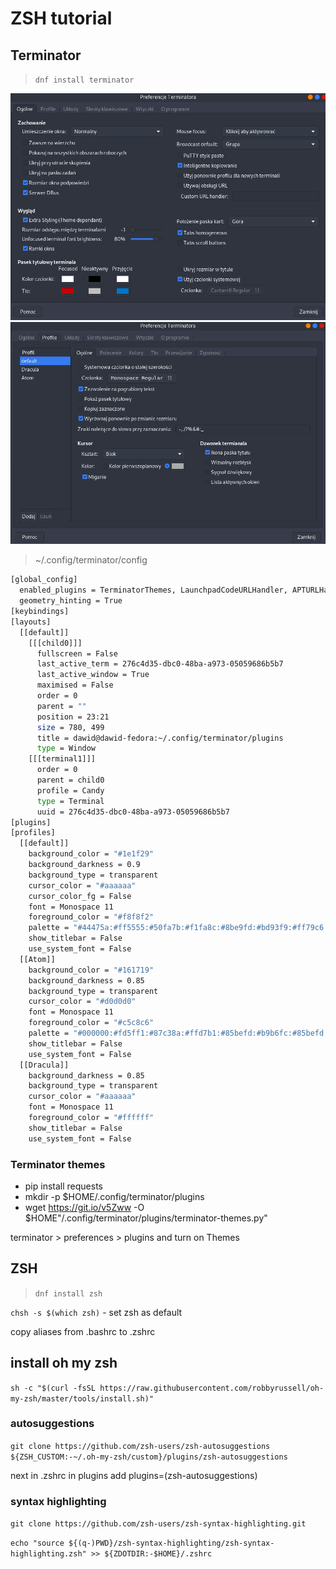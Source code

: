 # ZSH tutorial

## Terminator
> `dnf install terminator`


![terminator1](zshTerminator1.png)
![terminator2](zshTerminator2.png)

> ~/.config/terminator/config

```bash
[global_config]
  enabled_plugins = TerminatorThemes, LaunchpadCodeURLHandler, APTURLHandler, LaunchpadBugURLHandler
  geometry_hinting = True
[keybindings]
[layouts]
  [[default]]
    [[[child0]]]
      fullscreen = False
      last_active_term = 276c4d35-dbc0-48ba-a973-05059686b5b7
      last_active_window = True
      maximised = False
      order = 0
      parent = ""
      position = 23:21
      size = 780, 499
      title = dawid@dawid-fedora:~/.config/terminator/plugins
      type = Window
    [[[terminal1]]]
      order = 0
      parent = child0
      profile = Candy
      type = Terminal
      uuid = 276c4d35-dbc0-48ba-a973-05059686b5b7
[plugins]
[profiles]
  [[default]]
    background_color = "#1e1f29"
    background_darkness = 0.9
    background_type = transparent
    cursor_color = "#aaaaaa"
    cursor_color_fg = False
    font = Monospace 11
    foreground_color = "#f8f8f2"
    palette = "#44475a:#ff5555:#50fa7b:#f1fa8c:#8be9fd:#bd93f9:#ff79c6:#94a3a5:#000000:#ff5555:#50fa7b:#f1fa8c:#8be9fd:#bd93f9:#ff79c6:#ffffff"
    show_titlebar = False
    use_system_font = False
  [[Atom]]
    background_color = "#161719"
    background_darkness = 0.85
    background_type = transparent
    cursor_color = "#d0d0d0"
    font = Monospace 11
    foreground_color = "#c5c8c6"
    palette = "#000000:#fd5ff1:#87c38a:#ffd7b1:#85befd:#b9b6fc:#85befd:#e0e0e0:#000000:#fd5ff1:#94fa36:#f5ffa8:#96cbfe:#b9b6fc:#85befd:#e0e0e0"
    show_titlebar = False
    use_system_font = False
  [[Dracula]]
    background_darkness = 0.85
    background_type = transparent
    cursor_color = "#aaaaaa"
    font = Monospace 11
    foreground_color = "#ffffff"
    show_titlebar = False
    use_system_font = False

```

### Terminator themes

- pip install requests
- mkdir -p $HOME/.config/terminator/plugins
- wget https://git.io/v5Zww -O $HOME"/.config/terminator/plugins/terminator-themes.py"

terminator > preferences > plugins and turn on Themes

## ZSH

> `dnf install zsh`

`chsh -s $(which zsh)` - set zsh as default

copy aliases from .bashrc to .zshrc

## install oh my zsh

`sh -c "$(curl -fsSL https://raw.githubusercontent.com/robbyrussell/oh-my-zsh/master/tools/install.sh)"`

### autosuggestions

`git clone https://github.com/zsh-users/zsh-autosuggestions ${ZSH_CUSTOM:-~/.oh-my-zsh/custom}/plugins/zsh-autosuggestions`

next in .zshrc in plugins add plugins=(zsh-autosuggestions)

### syntax highlighting

`git clone https://github.com/zsh-users/zsh-syntax-highlighting.git`

`echo "source ${(q-)PWD}/zsh-syntax-highlighting/zsh-syntax-highlighting.zsh" >> ${ZDOTDIR:-$HOME}/.zshrc`
